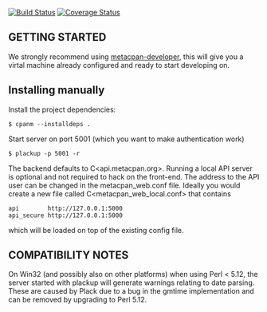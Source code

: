 [![Build Status](https://travis-ci.org/CPAN-API/metacpan-web.png?branch=master)](https://travis-ci.org/CPAN-API/metacpan-web)
[![Coverage Status](https://coveralls.io/repos/CPAN-API/metacpan-web/badge.png)](https://coveralls.io/r/CPAN-API/metacpan-web)

## GETTING STARTED

We strongly recommend using [metacpan-developer](https://github.com/CPAN-API/metacpan-developer),
this will give you a virtal machine already configured and ready to start developing on.

## Installing manually

Install the project dependencies:

    $ cpanm --installdeps .

Start server on port 5001 (which you want to make authentication work)

    $ plackup -p 5001 -r

The backend defaults to C<api.metacpan.org>. Running a local API server is optional and not required to hack on the front-end.
The address to the API user can be changed in the metacpan_web.conf file.
Ideally you would create a new file called C<metacpan_web_local.conf> that contains

    api        http://127.0.0.1:5000
    api_secure http://127.0.0.1:5000

which will be loaded on top of the existing config file.


## COMPATIBILITY NOTES

On Win32 (and possibly also on other platforms) when using Perl < 5.12, the server started with plackup will generate warnings relating to date parsing. These are caused by Plack due to a bug in the gmtime implementation and can be removed by upgrading to Perl 5.12.
